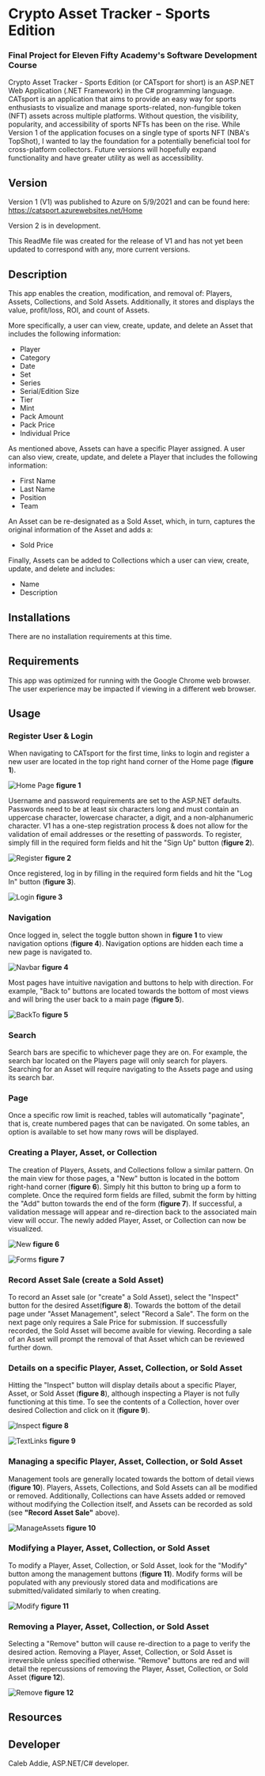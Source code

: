 # Crypto Asset Tracker - Sports Edition

### Final Project for Eleven Fifty Academy's Software Development Course

Crypto Asset Tracker - Sports Edition (or CATsport for short) is an ASP.NET Web Application (.NET Framework) in the C# programming language. CATsport is an application that aims to provide an easy way for sports enthusiasts to visualize and manage sports-related, non-fungible token (NFT) assets across multiple platforms. Without question, the visibility, popularity, and accessibility of sports NFTs has been on the rise. While Version 1 of the application focuses on a single type of sports NFT (NBA's TopShot), I wanted to lay the foundation for a potentially beneficial tool for cross-platform collectors. Future versions will hopefully expand functionality and have greater utility as well as accessibility.

## Version

Version 1 (V1) was published to Azure on 5/9/2021 and can be found here: https://catsport.azurewebsites.net/Home

Version 2 is in development.

This ReadMe file was created for the release of V1 and has not yet been updated to correspond with any, more current versions.

## Description

This app enables the creation, modification, and removal of: Players, Assets, Collections, and Sold Assets. Additionally, it stores and displays the value, profit/loss, ROI, and count of Assets.

More specifically, a user can view, create, update, and delete an Asset that includes the following information:

- Player
- Category
- Date
- Set
- Series
- Serial/Edition Size
- Tier
- Mint
- Pack Amount
- Pack Price
- Individual Price

As mentioned above, Assets can have a specific Player assigned. A user can also view, create, update, and delete a Player that includes the following information:

- First Name
- Last Name
- Position
- Team

An Asset can be re-designated as a Sold Asset, which, in turn, captures the original information of the Asset and adds a:

- Sold Price

Finally, Assets can be added to Collections which a user can view, create, update, and delete and includes:

- Name
- Description

## Installations

There are no installation requirements at this time.

## Requirements

This app was optimized for running with the Google Chrome web browser. The user experience may be impacted if viewing in a different web browser.

## Usage

### Register User & Login

When navigating to CATsport for the first time, links to login and register a new user are located in the top right hand corner of the Home page (**figure 1**).

![Home Page](CAT.WebMVC/Images/CAT_Login.PNG)
**figure 1**

Username and password requirements are set to the ASP.NET defaults. Passwords need to be at least six characters long and must contain an uppercase character, lowercase character, a digit, and a non-alphanumeric character. V1 has a one-step registration process & does not allow for the validation of email addresses or the resetting of passwords. To register, simply fill in the required form fields and hit the "Sign Up" button (**figure 2**).

![Register](CAT.WebMVC/Images/Register.PNG)
**figure 2**

Once registered, log in by filling in the required form fields and hit the "Log In" button (**figure 3**).

![Login](CAT.WebMVC/Images/Login.PNG)
**figure 3**

### Navigation

Once logged in, select the toggle button shown in **figure 1** to view navigation options (**figure 4**). Navigation options are hidden each time a new page is navigated to.

![Navbar](CAT.WebMVC/Images/Navigate.PNG)
**figure 4**

Most pages have intuitive navigation and buttons to help with direction. For example, "Back to" buttons are located towards the bottom of most views and will bring the user back to a main page (**figure 5**).

![BackTo](CAT.WebMVC/Images/BackTo.PNG)
**figure 5**

### Search

Search bars are specific to whichever page they are on. For example, the search bar located on the Players page will only search for players. Searching for an Asset will require navigating to the Assets page and using its search bar.

### Page

Once a specific row limit is reached, tables will automatically "paginate", that is, create numbered pages that can be navigated. On some tables, an option is available to set how many rows will be displayed.

### Creating a Player, Asset, or Collection

The creation of Players, Assets, and Collections follow a similar pattern. On the main view for those pages, a "New" button is located in the bottom right-hand corner (**figure 6**). Simply hit this button to bring up a form to complete. Once the required form fields are filled, submit the form by hitting the "Add" button towards the end of the form (**figure 7**). If successful, a validation message will appear and re-direction back to the associated main view will occur. The newly added Player, Asset, or Collection can now be visualized.   

![New](CAT.WebMVC/Images/New.PNG)
**figure 6**

![Forms](CAT.WebMVC/Images/Forms.PNG)
**figure 7**

### Record Asset Sale (create a Sold Asset)

To record an Asset sale (or "create" a Sold Asset), select the "Inspect" button for the desired Asset(**figure 8**). Towards the bottom of the detail page under "Asset Management", select "Record a Sale". The form on the next page only requires a Sale Price for submission. If successfully recorded, the Sold Asset will become avaible for viewing. Recording a sale of an Asset will prompt the removal of that Asset which can be reviewed further down.

### Details on a specific Player, Asset, Collection, or Sold Asset

Hitting the "Inspect" button will display details about a specific Player, Asset, or Sold Asset (**figure 8**), although inspecting a Player is not fully functioning at this time. To see the contents of a Collection, hover over desired Collection and click on it (**figure 9**).

![Inspect](CAT.WebMVC/Images/Inspect.png)
**figure 8**

![TextLinks](CAT.WebMVC/Images/TextLinks.PNG)
**figure 9**

### Managing a specific Player, Asset, Collection, or Sold Asset

Management tools are generally located towards the bottom of detail views (**figure 10**). Players, Assets, Collections, and Sold Assets can all be modified or removed. Additionally, Collections can have Assets added or removed without modifying the Collection itself, and Assets can be recorded as sold (see **"Record Asset Sale"** above).

![ManageAssets](CAT.WebMVC/Images/ManageAssets.PNG)
**figure 10**

### Modifying a Player, Asset, Collection, or Sold Asset

To modify a Player, Asset, Collection, or Sold Asset, look for the "Modify" button among the management buttons (**figure 11**). Modify forms will be populated with any previously stored data and modifications are submitted/validated similarly to when creating.

![Modify](CAT.WebMVC/Images/Modify.PNG)
**figure 11**

### Removing a Player, Asset, Collection, or Sold Asset

Selecting a "Remove" button will cause re-direction to a page to verify the desired action. Removing a Player, Asset, Collection, or Sold Asset is irreversible unless specified otherwise. "Remove" buttons are red and will detail the repercussions of removing the Player, Asset, Collection, or Sold Asset (**figure 12**).

![Remove](CAT.WebMVC/Images/Remove.PNG)
**figure 12**

## Resources

## Developer

Caleb Addie, ASP.NET/C# developer.








